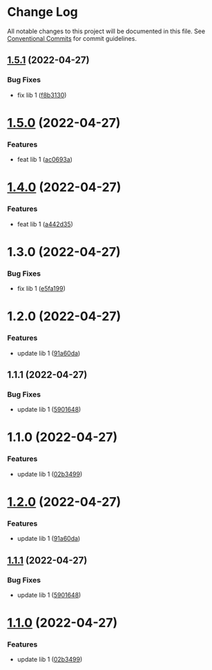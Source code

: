 # Change Log

All notable changes to this project will be documented in this file.
See [Conventional Commits](https://conventionalcommits.org) for commit guidelines.

## [1.5.1](https://github.com/aliaksei-yarmash/lerna-repo/compare/lib-1@1.5.0...lib-1@1.5.1) (2022-04-27)


### Bug Fixes

* fix lib 1 ([f8b3130](https://github.com/aliaksei-yarmash/lerna-repo/commit/f8b3130c0476dd0aaf2623bcf91fb4055969493b))





# [1.5.0](https://github.com/aliaksei-yarmash/lerna-repo/compare/lib-1@1.4.0...lib-1@1.5.0) (2022-04-27)


### Features

* feat lib 1 ([ac0693a](https://github.com/aliaksei-yarmash/lerna-repo/commit/ac0693a7b442d08e5b52300d0b6ae3150aae7e47))





# [1.4.0](https://github.com/aliaksei-yarmash/lerna-repo/compare/lib-1@1.3.0...lib-1@1.4.0) (2022-04-27)


### Features

* feat lib 1 ([a442d35](https://github.com/aliaksei-yarmash/lerna-repo/commit/a442d3592424451dcf5a1157808b4dd57437d0eb))





# 1.3.0 (2022-04-27)


### Bug Fixes

* fix lib 1 ([e5fa199](https://github.com/aliaksei-yarmash/lerna-repo/commit/e5fa199ceb315b30210798f85b3d3909b75b8ddb))



# 1.2.0 (2022-04-27)


### Features

* update lib 1 ([91a60da](https://github.com/aliaksei-yarmash/lerna-repo/commit/91a60da5c54c4043367196f71999e4a0edff3742))



## 1.1.1 (2022-04-27)


### Bug Fixes

* update lib 1 ([5901648](https://github.com/aliaksei-yarmash/lerna-repo/commit/590164841506348403def621d9b5451b2ee63188))



# 1.1.0 (2022-04-27)


### Features

* update lib 1 ([02b3499](https://github.com/aliaksei-yarmash/lerna-repo/commit/02b3499b9e18f7015f9e4df9c0350c1c9808a2a1))





# [1.2.0](https://github.com/aliaksei-yarmash/lerna-repo/compare/v1.1.1...v1.2.0) (2022-04-27)


### Features

* update lib 1 ([91a60da](https://github.com/aliaksei-yarmash/lerna-repo/commit/91a60da5c54c4043367196f71999e4a0edff3742))





## [1.1.1](https://github.com/aliaksei-yarmash/lerna-repo/compare/v1.1.0...v1.1.1) (2022-04-27)


### Bug Fixes

* update lib 1 ([5901648](https://github.com/aliaksei-yarmash/lerna-repo/commit/590164841506348403def621d9b5451b2ee63188))





# [1.1.0](https://github.com/aliaksei-yarmash/lerna-repo/compare/v1.0.0...v1.1.0) (2022-04-27)


### Features

* update lib 1 ([02b3499](https://github.com/aliaksei-yarmash/lerna-repo/commit/02b3499b9e18f7015f9e4df9c0350c1c9808a2a1))
